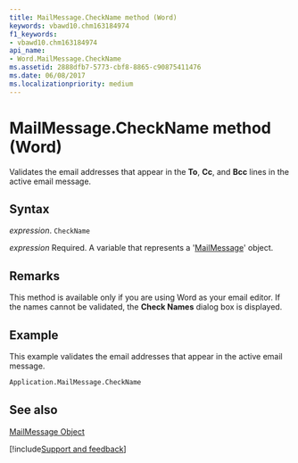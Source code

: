 ```yaml
---
title: MailMessage.CheckName method (Word)
keywords: vbawd10.chm163184974
f1_keywords:
- vbawd10.chm163184974
api_name:
- Word.MailMessage.CheckName
ms.assetid: 2888dfb7-5773-cbf8-8865-c90875411476
ms.date: 06/08/2017
ms.localizationpriority: medium
---
```



# MailMessage.CheckName method (Word)

Validates the email addresses that appear in the **To**, **Cc**, and **Bcc** lines in the active email message.


## Syntax

_expression_. `CheckName`

_expression_ Required. A variable that represents a '[MailMessage](Word.MailMessage.md)' object.


## Remarks

This method is available only if you are using Word as your email editor. If the names cannot be validated, the **Check Names** dialog box is displayed.


## Example

This example validates the email addresses that appear in the active email message.


```vb
Application.MailMessage.CheckName
```


## See also


[MailMessage Object](Word.MailMessage.md)

[!include[Support and feedback](~/includes/feedback-boilerplate.md)]